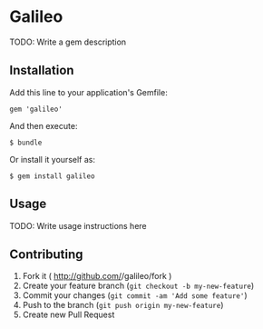 # Galileo

TODO: Write a gem description

## Installation

Add this line to your application's Gemfile:

    gem 'galileo'

And then execute:

    $ bundle

Or install it yourself as:

    $ gem install galileo

## Usage

TODO: Write usage instructions here

## Contributing

1. Fork it ( http://github.com/<my-github-username>/galileo/fork )
2. Create your feature branch (`git checkout -b my-new-feature`)
3. Commit your changes (`git commit -am 'Add some feature'`)
4. Push to the branch (`git push origin my-new-feature`)
5. Create new Pull Request

